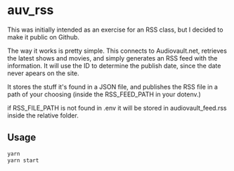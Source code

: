 # auv_rss

This was initially intended as an exercise for an RSS class, but I decided to make it public on Github.

The way it works is pretty simple. This connects to Audiovault.net, retrieves the latest shows and movies, and simply generates an RSS feed with the information.
It will use the ID to determine the publish date, since the date never apears on the site.

It stores the stuff it's found in a JSON file, and publishes the RSS file in a path of your choosing (inside the RSS_FEED_PATH in your dotenv.)

if RSS_FILE_PATH is not found in .env it will be stored in audiovault_feed.rss inside the relative folder.

## Usage

```bash
yarn
yarn start
```
